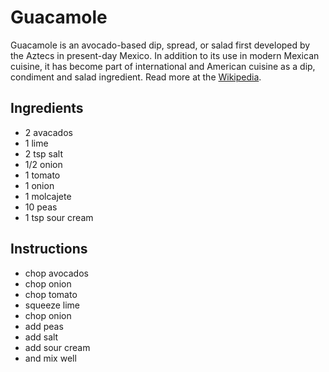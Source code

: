 # Guacamole
Guacamole is an avocado-based dip, spread, or salad first developed by the Aztecs in present-day Mexico. In addition to its use in modern Mexican cuisine, it has become part of international and American cuisine as a dip, condiment and salad ingredient. Read more at the [Wikipedia](https://en.wikipedia.org/wiki/Guacamole). 

## Ingredients
* 2 avacados
* 1 lime
* 2 tsp salt
* 1/2 onion
* 1 tomato
* 1 onion
* 1 molcajete
* 10 peas
* 1 tsp sour cream


## Instructions
* chop avocados
* chop onion
* chop tomato
* squeeze lime
* chop onion
* add peas
* add salt
* add sour cream
* and mix well
